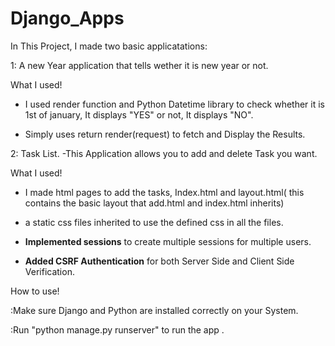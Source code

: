 # Django_Apps


In This Project, I made two basic applicatations:

1: A new Year application that tells wether it is new year or not.

  What I used!
  
 - I used render function and Python Datetime library to check whether it is 1st of january, It displays "YES" or not, It displays "NO".

 - Simply uses return render(request) to fetch and Display the Results.


2: Task List.
-This Application allows you to add and delete Task you want.

  What I used!
  
 - I made html pages to add the tasks, Index.html and layout.html( this contains the basic layout that add.html and index.html inherits)

 - a static css files inherited to use the defined css in all the files.

 - **Implemented sessions** to create multiple sessions for multiple users.
   
 - **Added CSRF Authentication** for both Server Side and Client Side Verification.

How to use!

:Make sure Django and Python are installed correctly on your System.

:Run "python manage.py runserver" to run the app .
